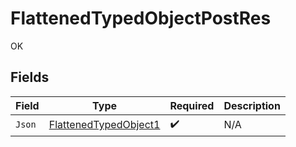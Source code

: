 # FlattenedTypedObjectPostRes

OK


## Fields

| Field                                                                 | Type                                                                  | Required                                                              | Description                                                           |
| --------------------------------------------------------------------- | --------------------------------------------------------------------- | --------------------------------------------------------------------- | --------------------------------------------------------------------- |
| `Json`                                                                | [FlattenedTypedObject1](../../Models/Shared/FlattenedTypedObject1.md) | :heavy_check_mark:                                                    | N/A                                                                   |